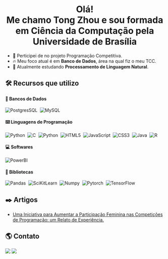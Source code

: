 <h1 align="center">Olá! <br> Me chamo Tong Zhou e sou formada em Ciência da Computação pela Universidade de Brasília</h1>

- 🏢 Perticipei de no projeto Programação Competitiva.
- 🔥 Meu foco atual é em **Banco de Dados**, área na qual fiz o meu TCC.
- 🌱 Atualmente estudando **Processamento de Linguagem Natural**.

## 🛠 Recursos que utilizo

####  🎲 Bancos de Dados
![PostgresSQL](https://img.shields.io/badge/PostgreSQL-9cf?style=for-the-badge&logo=postgresql&logoColor=black)&nbsp;
![MySQL](https://img.shields.io/badge/MySQL-9cf?style=for-the-badge&logo=mysql&logoColor=black)&nbsp;

#### ⌨️ Linguagens de Programação

![Python](https://img.shields.io/badge/python-3670A0?style=for-the-badge&logo=python&logoColor=black)&nbsp;
![C](https://img.shields.io/badge/c-%2300599C.svg?style=for-the-badge&logo=c&logoColor=black)&nbsp;
![Python](https://img.shields.io/badge/python-3670A0?style=for-the-badge&logo=python&logoColor=ffdd54)&nbsp;
![HTML5](https://img.shields.io/badge/html5-%23E34F26.svg?style=for-the-badge&logo=html5&logoColor=black)&nbsp;
![JavaScript](https://img.shields.io/badge/javascript-%23323330.svg?style=for-the-badge&logo=javascript&logoColor=%black)&nbsp;
![CSS3](https://img.shields.io/badge/css3-%231572B6.svg?style=for-the-badge&logo=css3&logoColor=black)&nbsp;
![Java](https://img.shields.io/badge/java-%23ED8B00.svg?style=for-the-badge&logo=java&logoColor=black)&nbsp;
![R](https://img.shields.io/badge/r-%23276DC3.svg?style=for-the-badge&logo=r&logoColor=black)&nbsp;
#### 💻 Softwares

![PowerBI](https://img.shields.io/badge/PowerBI-9CF?style=for-the-badge&logo=PowerBI&logoColor=black)&nbsp;

#### 📖 Bibliotecas

![Pandas](https://img.shields.io/badge/Pandas-9CF?style=for-the-badge&logo=Pandas&logoColor=black)&nbsp;
![SciKitLearn](https://img.shields.io/badge/SciKit--Learn-9CF?style=for-the-badge&logo=scikit-learn&logoColor=black)&nbsp;
![Numpy](https://img.shields.io/badge/Numpy-9CF?style=for-the-badge&logo=numpy&logoColor=black)&nbsp;
![Pytorch](https://img.shields.io/badge/pytorch-9cf?style=for-the-badge&logo=pytorch&logoColor=black)&nbsp;
![TensorFlow](https://img.shields.io/badge/tensorflow-9cf?style=for-the-badge&logo=tensorflow&logoColor=black)&nbsp;


## ✒️ Artigos
- [Uma Iniciativa para Aumentar a Participação Feminina nas Competições de Programação: um Relato de Experiência.](https://sol.sbc.org.br/index.php/wit/article/view/15858)


## 🌎 Contato

<div> 
  <a href="https://www.linkedin.com/in/tong-zhou-5b3941149/" target="_blank"><img src="https://img.shields.io/badge/LinkedIn-9cf?style=for-the-badge&logo=linkedin&logoColor=black" target="_blank"></a>
  <a href = "mailto:tongzhou2000@gmail.com"><img src="https://img.shields.io/badge/Gmail-9cf?style=for-the-badge&logo=gmail&logoColor=black" target="_blank"></a>
</div>
